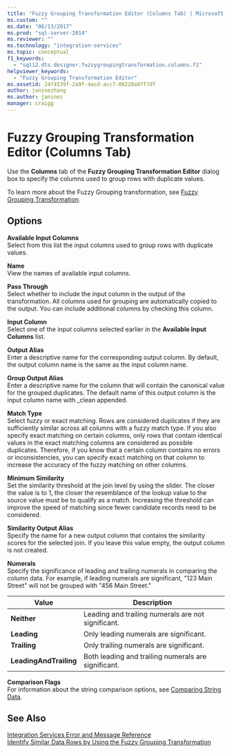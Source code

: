 ```yaml
---
title: "Fuzzy Grouping Transformation Editor (Columns Tab) | Microsoft Docs"
ms.custom: ""
ms.date: "06/13/2017"
ms.prod: "sql-server-2014"
ms.reviewer: ""
ms.technology: "integration-services"
ms.topic: conceptual
f1_keywords: 
  - "sql12.dts.designer.fuzzygroupingtransformation.columns.f1"
helpviewer_keywords: 
  - "Fuzzy Grouping Transformation Editor"
ms.assetid: 24f4539f-2a9f-4acd-acc7-06228a07f7df
author: janinezhang
ms.author: janinez
manager: craigg
---
```

# Fuzzy Grouping Transformation Editor (Columns Tab)
  Use the **Columns** tab of the **Fuzzy Grouping Transformation Editor** dialog box to specify the columns used to group rows with duplicate values.  
  
 To learn more about the Fuzzy Grouping transformation, see [Fuzzy Grouping Transformation](data-flow/transformations/fuzzy-grouping-transformation.md).  
  
## Options  
 **Available Input Columns**  
 Select from this list the input columns used to group rows with duplicate values.  
  
 **Name**  
 View the names of available input columns.  
  
 **Pass Through**  
 Select whether to include the input column in the output of the transformation. All columns used for grouping are automatically copied to the output. You can include additional columns by checking this column.  
  
 **Input Column**  
 Select one of the input columns selected earlier in the **Available Input Columns** list.  
  
 **Output Alias**  
 Enter a descriptive name for the corresponding output column. By default, the output column name is the same as the input column name.  
  
 **Group Output Alias**  
 Enter a descriptive name for the column that will contain the canonical value for the grouped duplicates. The default name of this output column is the input column name with _clean appended.  
  
 **Match Type**  
 Select fuzzy or exact matching. Rows are considered duplicates if they are sufficiently similar across all columns with a fuzzy match type. If you also specify exact matching on certain columns, only rows that contain identical values in the exact matching columns are considered as possible duplicates. Therefore, if you know that a certain column contains no errors or inconsistencies, you can specify exact matching on that column to increase the accuracy of the fuzzy matching on other columns.  
  
 **Minimum Similarity**  
 Set the similarity threshold at the join level by using the slider. The closer the value is to 1, the closer the resemblance of the lookup value to the source value must be to qualify as a match. Increasing the threshold can improve the speed of matching since fewer candidate records need to be considered.  
  
 **Similarity Output Alias**  
 Specify the name for a new output column that contains the similarity scores for the selected join. If you leave this value empty, the output column is not created.  
  
 **Numerals**  
 Specify the significance of leading and trailing numerals in comparing the column data. For example, if leading numerals are significant, "123 Main Street" will not be grouped with "456 Main Street."  
  
|Value|Description|  
|-----------|-----------------|  
|**Neither**|Leading and trailing numerals are not significant.|  
|**Leading**|Only leading numerals are significant.|  
|**Trailing**|Only trailing numerals are significant.|  
|**LeadingAndTrailing**|Both leading and trailing numerals are significant.|  
  
 **Comparison Flags**  
 For information about the string comparison options, see [Comparing String Data](data-flow/comparing-string-data.md).  
  
## See Also  
 [Integration Services Error and Message Reference](../../2014/integration-services/integration-services-error-and-message-reference.md)   
 [Identify Similar Data Rows by Using the Fuzzy Grouping Transformation](data-flow/transformations/identify-similar-data-rows-by-using-the-fuzzy-grouping-transformation.md)  
  
  
